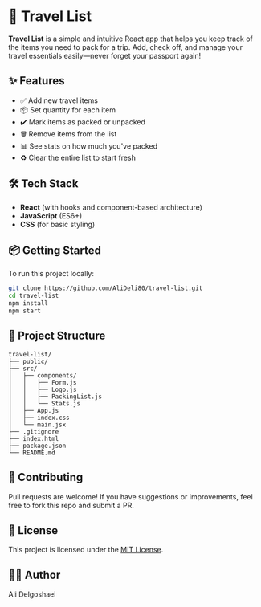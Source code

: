 # 🧳 Travel List

**Travel List** is a simple and intuitive React app that helps you keep track of the items you need to pack for a trip. Add, check off, and manage your travel essentials easily—never forget your passport again!

## ✨ Features

- ✅ Add new travel items
- 📦 Set quantity for each item
- ✔️ Mark items as packed or unpacked
- 🗑️ Remove items from the list
- 📊 See stats on how much you've packed
- ♻️ Clear the entire list to start fresh

## 🛠 Tech Stack

- **React** (with hooks and component-based architecture)
- **JavaScript** (ES6+)
- **CSS** (for basic styling)

## 📦 Getting Started

To run this project locally:

```bash
git clone https://github.com/AliDeli80/travel-list.git
cd travel-list
npm install
npm start
```

## 📁 Project Structure

```plaintext
travel-list/
├── public/
├── src/
│   ├── components/
│   │   ├── Form.js
│   │   ├── Logo.js
│   │   ├── PackingList.js
│   │   └── Stats.js
│   ├── App.js
│   ├── index.css
│   └── main.jsx
├── .gitignore
├── index.html
├── package.json
└── README.md
```

## 🙌 Contributing
Pull requests are welcome! If you have suggestions or improvements, feel free to fork this repo and submit a PR.

## 📄 License
This project is licensed under the [MIT License](LICENSE).

## 👨‍💻 Author
Ali Delgoshaei
